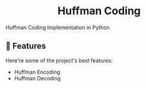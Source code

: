 <h1 align="center" id="title">Huffman Coding</h1>

<p id="description">Huffman Coding Implementation in Python</p>

  
  
<h2>🧐 Features</h2>

Here're some of the project's best features:

*   Huffman Encoding
*   Huffman Decoding
